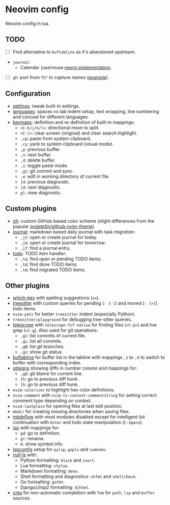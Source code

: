 # Neovim config

Neovim config in lua.

## TODO

- [ ] Find alternative to `buftabline` as it's abandoned upstream.
- `journal`:
  - Calendar (use/reuse [neorg implementation](neorg-calendar).
- [ ] `gh`: port from `TS*` to capture names ([example][ts-capture-example]).

## Configuration

- [settings](lua/settings.lua): tweak built-in settings.
- [languages](lua/languages.lua): spaces vs tab indent setup, text wrapping,
  line numbering and conceal for different languages.
- [keymaps](lua/keymaps.lua): definition and re-definition of built-in
  mappings:
  - `<C-h/j/k/l>`: directional move to split.
  - `<C-l>`: clear screen (original) and clear search highlight.
  - `,cp`: paste from system clipboard.
  - `,cy`: yank to system clipboard (visual mode).
  - `,p`: previous buffer.
  - `,n`: next buffer.
  - `,d`: delete buffer.
  - `,i`: toggle paste mode.
  - `,gc`: git commit and sync.
  - `,e`: edit in working directory of current file.
  - `[d`: previous diagnostic.
  - `]d`: next diagnostic.
  - `gl`: view diagnostic.

## Custom plugins

- [gh](lua/gh.lua): custom GitHub based color scheme (slight differences from
  the popular [projekt0n/github-nvim-theme][gh-theme]).
- [journal](lua/journal.lua): markdown based daily journal with task migration:
  - `,jt`: open or create journal for today.
  - `,jm`: open or create journal for tomorrow.
  - `,jf`: find a journal entry.
- [todo](lua/todo.lua): TODO item handler:
  - `,to`: find open or pending TODO items.
  - `,td`: find done TODO items.
  - `,tm`: find migrated TODO items.

## Other plugins

- [which-key](lua/plugins/which-key.lua) with spelling suggestions (`z=`).
- [treesitter](lua/plugins/treesitter.lua) with custom queries for pending
  (`- [-]`) and moved (`- [>]`) todo items.
- `nvim-yati` for better `treesitter` indent (especially Python).
- `treesitter/playground` for debugging tree-sitter queries.
- [telescope](lua/plugins/telescope.lua) with `telescope-fzf-native` for
  finding files (`<C-p>`) and live grep (`<C-g`). Also used for git operations:
  - `,gl`: list commits of current file.
  - `,gL`: list all commits.
  - `,gB`: list git branches.
  - `,gs`: show git status
- [buftabline](lua/plugins[buftabline.lua) for buffer list in the tabline with
  mappings `,1` to `,9` to switch to buffer with corresponding index.
- [gitsigns](lua/plugins/gitsigns.lua) showing diffs in number column and
  mappings for:
  - `,gb`: git blame for current line.
  - `[h`: go to previous diff hunk.
  - `]h`: go to previous diff hunk.
- `nvim-colorizer` to highlight hex color definitions.
- `nvim-comment` with `nvim-ts-context-commentstring` for setting correct
  comment type depending on context.
- `nvim-lastplace` for opening files at last edit position.
- `mkdir` for creating missing directories when saving files.
- [mkdnflow](lua/plugins/mkdnflow.lua) with most modules disabled except for
  intelligent list continuation with `Enter` and todo state manipulation
  (`C-Space`).
- [lsp](lua/plugins/lsp.lua) with mappings for:
  - `gd`: go to definition.
  - `gr`: rename.
  - `K`: show symbol info.
- [lspconfig](lua/plugins/lspconfig.lua) setup for `pylsp`, `gopls` and
  `sumneko`.
- [null-ls](lua/plugins/null-ls.lua) with:
  - Python formatting: `black` and `isort`.
  - Lua formatting: `stylua`.
  - Markdown formatting: `deno`.
  - Shell formatting and diagnostics: `shfmt` and `shellcheck`.
  - Go formatting: `gofmt`.
  - Django/Jinja2 formatting: `djhtml`.
- [cmp](lua/plugins/cmp.lua) for non-automatic completion with `Tab` for
  `path`, `lsp` and `buffer` sources.

[gh-theme]: https://github.com/projekt0n/github-nvim-theme
[neorg-calendar]: https://github.com/nvim-neorg/neorg/pull/505
[ts-capture-example]: https://github.com/sam4llis/nvim-tundra/commit/b88c91f08ece6517a7045564e225543af793c4ef
